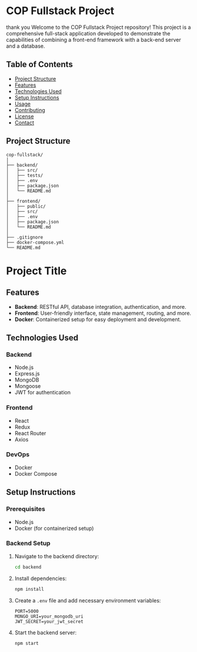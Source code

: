# COP Fullstack Project
thank you
Welcome to the COP Fullstack Project repository! This project is a comprehensive full-stack application developed to demonstrate the capabilities of combining a front-end framework with a back-end server and a database.

## Table of Contents

- [Project Structure](#project-structure)
- [Features](#features)
- [Technologies Used](#technologies-used)
- [Setup Instructions](#setup-instructions)
- [Usage](#usage)
- [Contributing](#contributing)
- [License](#license)
- [Contact](#contact)

## Project Structure

```plaintext
cop-fullstack/
│
├── backend/
│   ├── src/
│   ├── tests/
│   ├── .env
│   ├── package.json
│   └── README.md
│
├── frontend/
│   ├── public/
│   ├── src/
│   ├── .env
│   ├── package.json
│   └── README.md
│
├── .gitignore
├── docker-compose.yml
└── README.md
```
# Project Title

## Features
- **Backend**: RESTful API, database integration, authentication, and more.
- **Frontend**: User-friendly interface, state management, routing, and more.
- **Docker**: Containerized setup for easy deployment and development.

## Technologies Used

### Backend
- Node.js
- Express.js
- MongoDB
- Mongoose
- JWT for authentication

### Frontend
- React
- Redux
- React Router
- Axios

### DevOps
- Docker
- Docker Compose

## Setup Instructions

### Prerequisites
- Node.js
- Docker (for containerized setup)

### Backend Setup
1. Navigate to the backend directory:
    ```bash
    cd backend
    ```
2. Install dependencies:
    ```bash
    npm install
    ```
3. Create a `.env` file and add necessary environment variables:
    ```plaintext
    PORT=5000
    MONGO_URI=your_mongodb_uri
    JWT_SECRET=your_jwt_secret
    ```
4. Start the backend server:
    ```bash
    npm start
    ```
